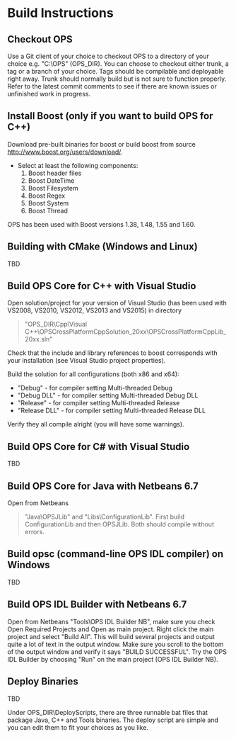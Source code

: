 # Build Instructions #

## Checkout OPS ##
Use a Git client of your choice to checkout OPS to a directory of your choice e.g. "C:\OPS" (OPS\_DIR). You can choose to checkout either trunk, a tag or a branch of your choice. Tags should be compilable and deployable right away. Trunk should normally build but is not sure to function properly. Refer to the latest commit comments to see if there are known issues or unfinished work in progress.

## Install Boost (only if you want to build OPS for C++) ##
Download pre-built binaries for boost or build boost from source  http://www.boost.org/users/download/.

  * Select at least the following components:
    1. Boost header files
    1. Boost DateTime
    1. Boost Filesystem
    1. Boost Regex
    1. Boost System
    1. Boost Thread

OPS has been used with Boost versions 1.38, 1.48, 1.55 and 1.60.

## Building with CMake (Windows and Linux) ##

TBD


## Build OPS Core for C++ with Visual Studio ##
Open solution/project for your version of Visual Studio (has been used with
VS2008, VS2010, VS2012, VS2013 and VS2015) in directory

> "OPS\_DIR\Cpp\Visual C++\OPSCrossPlatformCppSolution_20xx\OPSCrossPlatformCppLib_20xx.sln"

Check that the include and library references to boost corresponds with your installation (see Visual Studio project properties).

Build the solution for all configurations (both x86 and x64):

  * "Debug" - for compiler setting Multi-threaded Debug
  * "Debug DLL" - for compiler setting Multi-threaded Debug DLL
  * "Release" - for compiler setting Multi-threaded Release
  * "Release DLL" - for compiler setting Multi-threaded Release DLL

Verify they all compile alright (you will have some warnings).

## Build OPS Core for C# with Visual Studio ##

TBD


## Build OPS Core for Java with Netbeans 6.7 ##

Open from Netbeans
> "Java\OPSJLib" and "Libs\ConfigurationLib".
First build ConfigurationLib and then OPSJLib. Both should compile without errors.


## Build opsc (command-line OPS IDL compiler) on Windows ##

TBD


## Build OPS IDL Builder with Netbeans 6.7 ##

Open from Netbeans "Tools\OPS IDL Builder NB", make sure you check Open Required Projects and Open as main project. Right click the main project and select "Build All". This will build several projects and output quite a lot of text in the output window. Make sure you scroll to the bottom of the output window and verify it says "BUILD SUCCESSFUL". Try the OPS IDL Builder by choosing "Run" on the main project (OPS IDL Builder NB).

## Deploy Binaries ##

TBD

Under OPS\_DIR\DeployScripts, there are three runnable bat files that package Java, C++ and Tools binaries. The deploy script are simple and you can edit them to fit your choices as you like.
